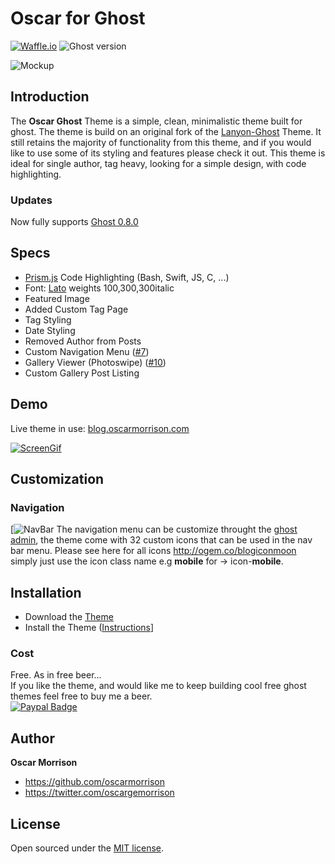 # Oscar for Ghost
[![Waffle.io](https://img.shields.io/waffle/label/oscarmorrison/oscar-ghost/in%20progress.svg?maxAge=2592000?style=flat-square)](https://waffle.io/oscarmorrison/oscar-ghost) ![Ghost version](https://img.shields.io/badge/ghost-v0.8.0-blue.svg)

![Mockup](https://blogoscarmorrison.s3.amazonaws.com/2016/May/BlogThemeMockup_2-1463324076383.jpg)

## Introduction
The **Oscar Ghost** Theme is a simple, clean, minimalistic theme built for ghost. The theme is build on an original 
fork of the [Lanyon-Ghost](https://github.com/PxlBuzzard/lanyon-ghost) Theme. It still retains the majority of functionality from this theme, and if you would like to use some of its styling and features please check it out. 
This theme is ideal for single author, tag heavy, looking for a simple design, with code highlighting. 

### Updates
Now fully supports [Ghost 0.8.0](https://dev.ghost.org/ghost-0-8-0/)

## Specs
- [Prism.js](http://prismjs.com) Code Highlighting (Bash, Swift, JS, C, ...)
- Font: [Lato](https://www.google.com/fonts/specimen/Lato) weights 100,300,300italic
- Featured Image
- Added Custom Tag Page
- Tag Styling
- Date Styling
- Removed Author from Posts
- Custom Navigation Menu ([#7](https://github.com/oscarmorrison/oscar-ghost/issues/7))
- Gallery Viewer (Photoswipe) ([#10](https://github.com/oscarmorrison/oscar-ghost/issues/10))
- Custom Gallery Post Listing


## Demo
Live theme in use:
[blog.oscarmorrison.com](http://blog.oscarmorrison.com)

[![ScreenGif](https://raw.githubusercontent.com/oscarmorrison/oscar-ghost/master/ScreenDemo.gif)](http://blog.oscarmorrison.com)

## Customization
### Navigation
[![NavBar](https://raw.githubusercontent.com/oscarmorrison/oscar-ghost/master/navigationBar.png)
The navigation menu can be customize throught the [ghost admin](https://blog.ghost.org/navigation/), 
the theme come with 32 custom icons that can be used in the nav bar menu.
Please see here for all icons http://ogem.co/blogiconmoon
simply just use the icon class name e.g **mobile** for -> icon-**mobile**.


## Installation

- Download the [Theme](https://github.com/oscarmorrison/oscar-ghost/archive/master.zip)
- Install the Theme ([Instructions](http://support.ghost.org/switch-themes/)]

### Cost
Free. As in free beer...   
If you like the theme, and would like me to keep building cool free ghost themes feel free to 
buy me a beer.  
[![Paypal Badge](http://blogoscarmorrison.s3.amazonaws.com/2016/May/PaypalBadgeSmall.png)](http://paypal.me/oscarmorrison)

## Author

**Oscar Morrison**
- <https://github.com/oscarmorrison>
- <https://twitter.com/oscargemorrison>

## License

Open sourced under the [MIT license](LICENSE.md).
